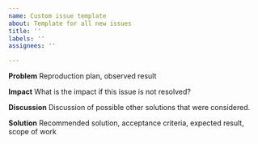 ```yaml
---
name: Custom issue template
about: Template for all new issues
title: ''
labels: ''
assignees: ''

---
```


**Problem**
Reproduction plan, observed result

**Impact**
What is the impact if this issue is not resolved?

**Discussion**
Discussion of possible other solutions that were considered.

**Solution**
Recommended solution, acceptance criteria, expected result, scope of work

